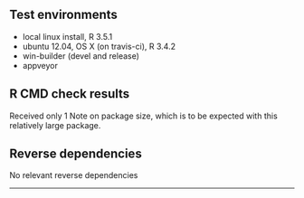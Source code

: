 ## Test environments
* local linux install, R 3.5.1
* ubuntu 12.04, OS X (on travis-ci), R 3.4.2
* win-builder (devel and release)
* appveyor

## R CMD check results

Received only 1 Note on package size, which is to be expected with this relatively large package.

## Reverse dependencies

No relevant reverse dependencies

---

